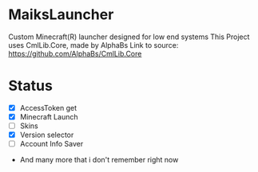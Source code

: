 # MaiksLauncher
Custom Minecraft(R) launcher designed for low end systems
This Project uses CmlLib.Core, made by AlphaBs
Link to source: https://github.com/AlphaBs/CmlLib.Core
# Status

 - [x] AccessToken get 
 - [x] Minecraft Launch
 - [ ] Skins
 - [x] Version selector
 - [ ] Account Info Saver
- And many more that i don't remember right now

